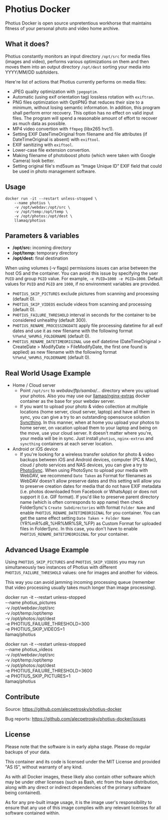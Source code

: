 # Photius Docker

Photius Docker is open source unpretentious workhorse that maintains fitness of your personal photo and video home archive.

## What it does?

Photius constantly monitors an input directory `/opt/src` for media files (images and video), performs various optimizations on them and then moves them into an output directory `/opt/dest` sorting your media into YYYY/MM/DD subfolders.

Here're list of actions that Photius currently performs on media files:

- JPEG quality optimization with `jpegoptim`.
- Automatic (using exif orientation tag) lossless rotation with `exiftran`.
- PNG files optimization with OptiPNG that reduces their size to a minimum, without losing semantic information. In addition, this program shall perform error recovery. This option has no effect on valid input files. The  program will spend a reasonable amount of effort to recover as much data as possible.
- MP4 video convertion with `ffmpeg` (libx265 hvc1).
- Setting EXIF DateTimeOriginal from filename and file attributes (if DateTimeOriginal is absent) with `exiftool`.
- EXIF sanitizing with `exiftool`.
- Lower-case file extension convertion.
- Making filename of photoboost photo (which were taken with Google Camera) look better.
- Setting original file's md5sum as “Image Unique ID” EXIF field that could be used in photo management software.

## Usage

```
docker run -it --restart unless-stopped \
    --name photius \
    -v /opt/webdav:/opt/src \
    -v /opt/temp:/opt/temp \
    -v /opt/photos:/opt/dest \
    llamaq/photius

```

## Parameters & variables

- **/opt/src:** incoming directory
- **/opt/temp:** temporary directory
- **/opt/dest:** final destination

When using volumes (-v flags) permissions issues can arise between the host OS and the container. You can avoid this issue by specifying the user `PUID` and group `PGID` value. For example, `-e PUID=1000 -e PGID=1000`. Default values for `PUID` and `PGID` are `1000`, if no environment variables are provided.

- `PHOTIUS_SKIP_PICTURES` exclude pictures from scanning and processing (default 0).
- `PHOTIUS_SKIP_VIDEOS` exclude videos from scanning and processing (default 0).
- `PHOTIUS_FAILURE_THRESHOLD` interval in seconds for the container to be considered unhealthy (default 300).
- `PHOTIUS_RENAME_PROCESSINGDATE` apply file processing datetime for all exif dates and use it as new filename with the following format `%Y%m%d_%H%M%S_FOLDERNAME` (default 0).
- `PHOTIUS_RENAME_DATETIMEORIGINAL` use exif datetime (DateTimeOriginal > CreateDate > ModifyDate > FileModifyDate, the first one found is applied) as new filename with the following format `%Y%m%d_%H%M%S_FOLDERNAME` (default 0).

## Real World Usage Example

- Home / Cloud server
  - Point `/opt/src` to *webdav/ftp/samba/...* directory where you upload your photos. Also you may use our [llamaq/nginx-extras](https://hub.docker.com/r/llamaq/nginx-extras) docker container as the base for your webdav server.
  - If you want to upload your photo & video collection at multiple locations (home server, cloud server, laptop) and have all them in sync, you can give a try to an outstanding opensource solution [Syncthing](https://syncthing.net/). In this manner, when at home you upload your photos to home server, on vacation upload them to your laptop and being on the move, use your cloud server. It doesn't matter where you're, your media will be in sync. Just install `photius`, `nginx-extras` and `syncthing` containers at each server location.
- Android or iOS device
  - If you're looking for a wireless transfer solution for photo & video backups between iOS and Android devices, computer (PC & Mac), cloud / photo services and NAS devices, you can give a try to [PhotoSync](https://www.photosync-app.com). When using PhotoSync to upload your media with WebDAV, we recommend `Date Taken` as Format for filenames as WebDAV doesn't allow preserve dates and this setting will allow you to preserve creation dates for media that do not have EXIF metadata (i.e. photos downloaded from Facebook or WhatsApp) or does not support it (i.e. GIF format). If you'd like to preserve parent directory name (which is often corresponds to app name) then check FolderSync's `Create Subdirectories` with format `Folder Name` and enable `PHOTIUS_RENAME_DATETIMEORIGINAL` for you container. You can get the same effect setting `Date Taken + Folder Name` (YR%mR%dR_%HR%MR%SR_%FP) as Custom Format for uploaded files in FolderSync. In this case, you don't have to enable `PHOTIUS_RENAME_DATETIMEORIGINAL` for your container.

## Advanced Usage Example

Using `PHOTIUS_SKIP_PICTURES` and `PHOTIUS_SKIP_VIDEOS` you may run simultaneously
two instances of Photius with different `PHOTIUS_FAILURE_THRESHOLD` values:
one for images and another for videos.

This way you can avoid jamming incoming processing queue (remember that video
processing usually takes much longer than image processing).

docker run -it --restart unless-stopped \
    --name photius_pictures \
    -v /opt/webdav:/opt/src \
    -v /opt/temp:/opt/temp \
    -v /opt/photos:/opt/dest \
    -e PHOTIUS_FAILURE_THRESHOLD=300 \
    -e PHOTIUS_SKIP_VIDEOS=1 \
    llamaq/photius

docker run -it --restart unless-stopped \
    --name photius_videos \
    -v /opt/webdav:/opt/src \
    -v /opt/temp:/opt/temp \
    -v /opt/photos:/opt/dest \
    -e PHOTIUS_FAILURE_THRESHOLD=3600 \
    -e PHOTIUS_SKIP_PICTURES=1 \
    llamaq/photius

## Contribute

Source: https://github.com/alecpetrosky/photius-docker

Bug reports: https://github.com/alecpetrosky/photius-docker/issues

## License

Please note that the software is in early alpha stage. Please do regular backups of your data.

This container and its code is licensed under the MIT License and provided "AS IS", without warranty of any kind.

As with all Docker images, these likely also contain other software which may be under other licenses (such as Bash, etc from the base distribution, along with any direct or indirect dependencies of the primary software being contained).

As for any pre-built image usage, it is the image user's responsibility to ensure that any use of this image complies with any relevant licenses for all software contained within.
